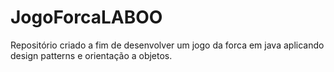 # JogoForcaLABOO
Repositório criado a fim de desenvolver um jogo da forca em java aplicando design patterns e orientação a objetos.
